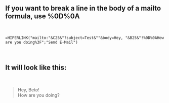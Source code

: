## If you want to break a line in the body of a mailto formula, use %0D%0A
<br/>

```
=HIPERLINK("mailto:"&C25&"?subject=Test&""&body=Hey, "&B25&"!%0D%0AHow are you doing%3F";"Send E-Mail")
```

<br/>

## It will look like this:
<br/>

>Hey, Beto!<br/>How are you doing?
